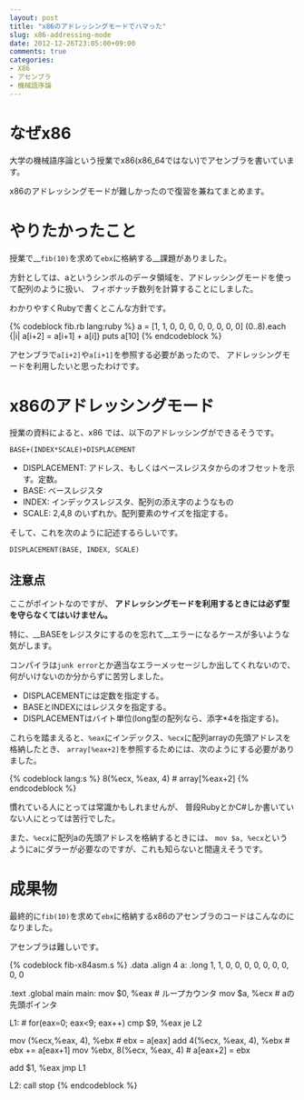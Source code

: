 ```yaml
---
layout: post
title: "x86のアドレッシングモードでハマった"
slug: x86-addressing-mode
date: 2012-12-26T23:05:00+09:00
comments: true
categories: 
- X86
- アセンブラ
- 機械語序論 
---
```


# なぜx86

大学の機械語序論という授業でx86(x86_64ではない)でアセンブラを書いています。

x86のアドレッシングモードが難しかったので復習を兼ねてまとめます。

# やりたかったこと

授業で__`fib(10)`を求めて`ebx`に格納する__課題がありました。

方針としては、aというシンボルのデータ領域を、アドレッシングモードを使って配列のように扱い、
フィボナッチ数列を計算することにしました。

わかりやすくRubyで書くとこんな方針です。

{% codeblock fib.rb lang:ruby %}
a = [1, 1, 0, 0, 0, 0, 0, 0, 0, 0]
(0..8).each {|i| a[i+2] = a[i+1] + a[i]}
puts a[10]
{% endcodeblock %}

アセンブラで`a[i+2]`や`a[i+1]`を参照する必要があったので、
アドレッシングモードを利用したいと思ったわけです。

# x86のアドレッシングモード

授業の資料によると、x86 では、以下のアドレッシングができるそうです。

```
BASE+(INDEX*SCALE)+DISPLACEMENT
```

* DISPLACEMENT:  アドレス、もしくはベースレジスタからのオフセットを示す。定数。
* BASE:  ベースレジスタ
* INDEX:  インデックスレジスタ、配列の添え字のようなもの
* SCALE: 2,4,8 のいずれか。配列要素のサイズを指定する。

そして、これを次のように記述するらしいです。

```
DISPLACEMENT(BASE, INDEX, SCALE)
```

## 注意点

ここがポイントなのですが、
__アドレッシングモードを利用するときには必ず型を守らなくてはいけません。__

特に、__BASEをレジスタにするのを忘れて__エラーになるケースが多いような気がします。

コンパイラは`junk error`とか適当なエラーメッセージしか出してくれないので、
何がいけないのか分からずに苦労しました。

* DISPLACEMENTには定数を指定する。
* BASEとINDEXにはレジスタを指定する。
* DISPLACEMENTはバイト単位(long型の配列なら、添字*4を指定する)。 

これらを踏まえると、`%eax`にインデックス、`%ecx`に配列arrayの先頭アドレスを格納したとき、
`array[%eax+2]`を参照するためには、次のようにする必要がありました。

{% codeblock lang:s %}
8(%ecx, %eax, 4) # array[%eax+2]
{% endcodeblock %}

慣れている人にとっては常識かもしれませんが、
普段RubyとかC#しか書いていない人にとっては苦行でした。

また、`%ecx`に配列aの先頭アドレスを格納するときには、
`mov $a, %ecx`というようにaにダラーが必要なのですが、これも知らないと間違えそうです。

# 成果物

最終的に`fib(10)`を求めて`ebx`に格納するx86のアセンブラのコードはこんなのになりました。

アセンブラは難しいです。

{% codeblock fib-x84asm.s %}
.data
.align 4
a:
  .long 1, 1, 0, 0, 0, 0, 0, 0, 0, 0, 0

.text
.global main
main:
  mov $0, %eax # ループカウンタ
  mov $a, %ecx # aの先頭ポインタ

L1:                          # for(eax=0; eax<9; eax++)
  cmp $9, %eax
  je L2

  mov (%ecx,%eax, 4), %ebx   # ebx = a[eax]
  add 4(%ecx, %eax, 4), %ebx # ebx += a[eax+1]
  mov %ebx, 8(%ecx, %eax, 4) # a[eax+2] = ebx

  add $1, %eax
  jmp L1

L2:
  call stop
{% endcodeblock %}
